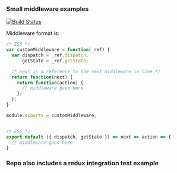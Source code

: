 ### Small middleware examples

[![Build Status](https://travis-ci.org/dankreiger/custom-redux-middleware.svg?branch=master)](https://travis-ci.org/dankreiger/custom-redux-middleware)

Middleware format is:

```js
/* ES5 */
var customMiddleware = function(_ref) {
  var dispatch = _ref.dispatch,
      getState = _ref.getState;

  /* next is a reference to the next middleware in line */
  return function(next) {
    return function(action) {
      // middleware goes here
    };
  };
}

module.exports = customMiddleware;


/* ES6 */
export default ({ dispatch, getState }) => next => action => {
  // middleware goes here
}
```

### Repo also includes a redux integration test example
